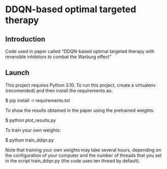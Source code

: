 # DDQN-based optimal targeted therapy
## Introduction
Code used in paper called "DDQN-based optimal targeted therapy with reversible inhibitors to combat the Warburg effect"

## Launch
This project requires Python 3.10. To run this project, create a virtualenv (recomended) and then install the requirements as:


$ pip install -r requirements.txt


To show the results obtained in the paper using the pretrained weights:

$ python plot_results.py

To train your own weights:

$ python train_ddqn.py

Note that training your own weights may take several hours, depending on the configuration of your computer and the number of threads that you set in the script train_ddqn.py (the code uses ten thread by default).
